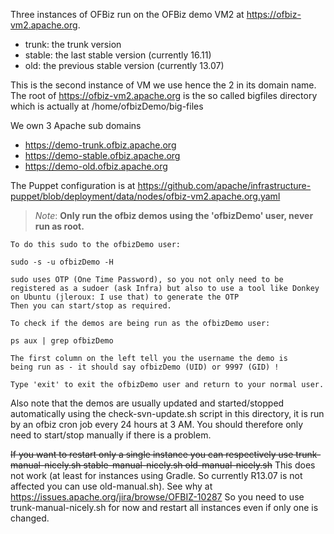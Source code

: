 Three instances of OFBiz run on the OFBiz demo VM2 at https://ofbiz-vm2.apache.org.

* trunk: the trunk version
* stable: the last stable version (currently 16.11)
* old: the previous stable version (currently 13.07)
 
This is the second instance of VM we use hence the 2 in its domain name.
The root of https://ofbiz-vm2.apache.org is the so called bigfiles directory 
which is actually at /home/ofbizDemo/big-files

We own 3 Apache sub domains

* https://demo-trunk.ofbiz.apache.org
* https://demo-stable.ofbiz.apache.org
* https://demo-old.ofbiz.apache.org

The Puppet configuration is at 
https://github.com/apache/infrastructure-puppet/blob/deployment/data/nodes/ofbiz-vm2.apache.org.yaml


>_Note_: **Only run the ofbiz demos using the 'ofbizDemo' user, never run as root.** 
    
    To do this sudo to the ofbizDemo user:

    sudo -s -u ofbizDemo -H

    sudo uses OTP (One Time Password), so you not only need to be registered as a sudoer (ask Infra) but also to use a tool like Donkey on Ubuntu (jleroux: I use that) to generate the OTP
    Then you can start/stop as required.

    To check if the demos are being run as the ofbizDemo user:

    ps aux | grep ofbizDemo

    The first column on the left tell you the username the demo is
    being run as - it should say ofbizDemo (UID) or 9997 (GID) !

    Type 'exit' to exit the ofbizDemo user and return to your normal user.

Also note that the demos are usually updated and started/stopped
automatically using the check-svn-update.sh script in this
directory, it is run by an ofbiz cron job every 24 hours at 3 AM.
You should therefore only need to start/stop manually if there is
a problem.

~~If you want to restart only a single instance you can respectively use
trunk-manual-nicely.sh
stable-manual-nicely.sh
old-manual-nicely.sh~~
This does not work (at least for instances using Gradle. So currently R13.07 is not affected you can use old-manual.sh).
See why at https://issues.apache.org/jira/browse/OFBIZ-10287
So you need to use trunk-manual-nicely.sh for now and restart all instances even if only one is changed.


